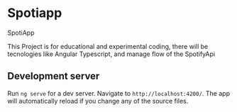 # Spotiapp

SpotiApp


This Project is for educational and experimental coding, there will be tecnologies like Angular Typescript, and manage flow of the SpotifyApi


## Development server

Run `ng serve` for a dev server. Navigate to `http://localhost:4200/`. The app will automatically reload if you change any of the source files.


